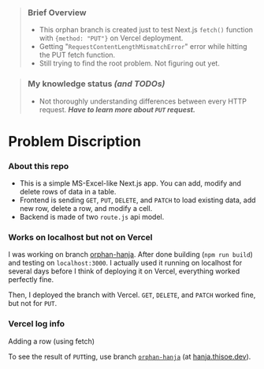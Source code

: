 > ### Brief Overview
> - This orphan branch is created just to test Next.js `fetch()` function with `{method: "PUT"}` on Vercel deployment.
> - Getting "`RequestContentLengthMismatchError`" error while hitting the PUT fetch function.
> - Still trying to find the root problem. Not figuring out yet.

> ### My knowledge status _(and TODOs)_
> - Not thoroughly understanding differences between every HTTP request. _**Have to learn more about `PUT` request.**_


# Problem Discription
### About this repo
- This is a simple MS-Excel-like Next.js app. You can add, modify and delete rows of data in a table.
- Frontend is sending `GET`, `PUT`, `DELETE`, and `PATCH` to load existing data, add new row, delete a row, and modify a cell.
- Backend is made of two `route.js` api model.

### Works on localhost but not on Vercel
I was working on branch [orphan-hanja](https://github.com/ThisoeCode/IT-vocab-EN_KR_CN_JP/tree/orphan-hanja).
After done building (`npm run build`) and testing on `localhost:3000`. I actually used it running on localhost for several days before I think of deploying it on Vercel, everything worked perfectly fine.

Then, I deployed the branch with Vercel. `GET`, `DELETE`, and `PATCH` worked fine, but not for `PUT`.

### Vercel log info
Adding a row (using fetch)


To see the result of `PUT`ting, use branch [`orphan-hanja`](https://github.com/ThisoeCode/IT-vocab-EN_KR_CN_JP/tree/orphan-hanja) (at [hanja.thisoe.dev](https://hanja.thisoe.dev/)).